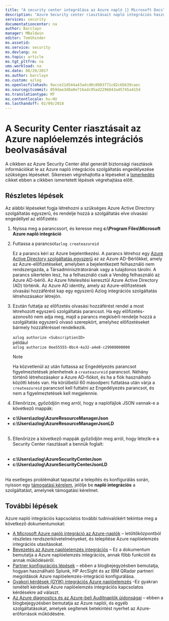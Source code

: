 ```yaml
---
title: "A security center integrálása az Azure napló |} Microsoft Docs"
description: "Azure Security center riasztásait napló integrációs használata beszerzéséről"
services: security
documentationcenter: na
author: Barclayn
manager: MBaldwin
editor: TomShinder
ms.assetid: 
ms.service: security
ms.devlang: na
ms.topic: article
ms.tgt_pltfrm: na
ums.workload: na
ms.date: 08/29/2017
ms.author: barclayn
ms.custom: azlog
ms.openlocfilehash: 9acce21d544a43adcd0c0983771c02c6bb39caec
ms.sourcegitcommit: 059dae3d8a0e716adc95ad2296843a45745a415d
ms.translationtype: MT
ms.contentlocale: hu-HU
ms.lasthandoff: 02/09/2018
---
```

# <a name="how-to-get-your-security-center-alerts-in-azure-log-integration"></a>A Security Center riasztásait az Azure naplóelemzés integrációs beolvasásával

A cikkben az Azure Security Center által generált biztonsági riasztások információkat le az Azure napló integrációs szolgáltatás engedélyezése szükséges lépéseket. Sikeresen végrehajtotta a lépéseket a [Ismerkedés](security-azure-log-integration-get-started.md) cikket ebben a cikkben ismertetett lépések végrehajtása előtt.

## <a name="detailed-steps"></a>Részletes lépések

Az alábbi lépéseket fogja létrehozni a szükséges Azure Active Directory szolgáltatás egyszerű, és rendelje hozzá a szolgáltatás elve olvasási engedéllyel az előfizetés:
1. Nyissa meg a parancssort, és keresse meg **c:\Program Files\Microsoft Azure napló integráció**
2. Futtassa a parancsot``azlog createazureid``

    Ez a parancs kéri az Azure bejelentkezési. A parancs létrehoz egy [Azure Active Directory szolgáltatás egyszerű](../active-directory/develop/active-directory-application-objects.md) az az Azure AD-Bérlőkkel, amely az Azure-előfizetéseket, amelyben a bejelentkezett felhasználó nem rendszergazda, a Társadminisztrátorának vagy a tulajdonos tárolni. A parancs sikertelen lesz, ha a felhasználó csak a Vendég felhasználó az Azure AD-bérlő. Az Azure hitelesítési keresztül Azure Active Directory (AD) történik. Az Azure AD identity, amely az Azure-előfizetések olvasási hozzáférést kap egy egyszerű Azlog integrációs szolgáltatás létrehozásakor létrejön.

3. Ezután futtatja az előfizetés olvasási hozzáférést rendel a most létrehozott egyszerű szolgáltatás parancsot. Ha egy előfizetés-azonosító nem adja meg, majd a parancs megkísérli rendelje hozzá a szolgáltatás egyszerű olvasó szerepkört, amelyhez előfizetéseket bármely hozzáféréssel rendelkezik. </br></br>
``azlog authorize <SubscriptionID>`` </br> például </br>
``azlog authorize 0ee55555-0bc4-4a32-a4e8-c29980000000``

    >[!NOTE]
    Ha közvetlenül az után futtassa az Engedélyezés parancsot figyelmeztetések jelenhetnek a ```createazureid``` parancsot. Néhány történő létrehozásakor a Azure AD-fiókot, és ha a fiók használható közötti késés van. Ha körülbelül 60 másodperc futtatása után várja a ```createazureid``` parancsot kell futtatni az Engedélyezés parancsot, és nem a figyelmeztetések kell megjelennie.

4. Ellenőrizze, győződjön meg arról, hogy a naplófájlok JSON vannak-e a következő mappák:
 * **c:\Users\azlog\AzureResourceManagerJson**
 * **c:\Users\azlog\AzureResourceManagerJsonLD** </br></br>
5. Ellenőrizze a következő mappák győződjön meg arról, hogy létezik-e a Security Center riasztásait a bennük foglalt:</br></br>
 * **c:\Users\azlog\AzureSecurityCenterJson**
 * **c:\Users\azlog\AzureSecurityCenterJsonLD** </br></br>

Ha esetleges problémákat tapasztal a telepítés és konfigurálás során, nyisson egy [támogatási kérelem](/azure-supportability/how-to-create-azure-support-request.md), jelölje be **napló integrációs** a szolgáltatást, amelynek támogatási kérelmet.

## <a name="next-steps"></a>További lépések
Azure napló integrációs kapcsolatos további tudnivalókért tekintse meg a következő dokumentumokat:

* [A Microsoft Azure napló integráció az Azure-naplók](https://www.microsoft.com/download/details.aspx?id=53324) – letöltőközpontból részletes rendszerkövetelményeket, és telepítése Azure naplóelemzés integrációs utasításokat.
* [Bevezetés az Azure naplóelemzés integrációs](security-azure-log-integration-overview.md) – Ez a dokumentum bemutatja a Azure naplóelemzés integrációs, annak főbb funkcióit és annak működéséről.
* [Partner konfigurációs lépések](https://blogs.msdn.microsoft.com/azuresecurity/2016/08/23/azure-log-siem-configuration-steps/) – ebben a blogbejegyzésben bemutatja, hogyan használható Splunk, HP ArcSight és az IBM QRadar partneri megoldások Azure naplóelemzés-integráció konfigurálása.
* [Gyakori kérdések (GYIK) integrációs Azure naplóelemzés](security-azure-log-integration-faq.md) -Ez gyakran ismételt kérdések Azure naplóelemzés integrációs kapcsolatos kérdésekre ad választ.
* [Az Azure diagnostics és az Azure-beli Auditnaplók újdonságai](https://azure.microsoft.com/blog/new-features-for-azure-diagnostics-and-azure-audit-logs/) – ebben a blogbejegyzésben bemutatja az Azure naplói, és egyéb szolgáltatásokat, amelyek segítenek betekintést nyerhet az Azure-erőforrások működésére.
